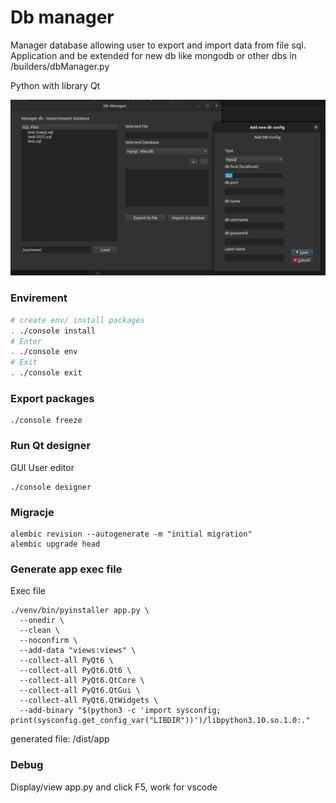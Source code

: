 
# Db manager

Manager database allowing user  to export and import data from file sql. 
Application and be extended for new db like mongodb or other dbs in /builders/dbManager.py

Python with library Qt

![alt text](screen.png "Title")


### Envirement

```bash
# create env/ install packages
. ./console install
# Enter
. ./console env
# Exit
. ./console exit
```

### Export packages

```
./console freeze
```

### Run Qt designer

GUI User editor

```
./console designer
```


### Migracje

```
alembic revision --autogenerate -m "initial migration"
alembic upgrade head
```


### Generate app exec file

Exec file

```
./venv/bin/pyinstaller app.py \
  --onedir \
  --clean \
  --noconfirm \
  --add-data "views:views" \
  --collect-all PyQt6 \
  --collect-all PyQt6.Qt6 \
  --collect-all PyQt6.QtCore \
  --collect-all PyQt6.QtGui \
  --collect-all PyQt6.QtWidgets \
  --add-binary "$(python3 -c 'import sysconfig; print(sysconfig.get_config_var("LIBDIR"))')/libpython3.10.so.1.0:."
```

generated file: /dist/app

### Debug

Display/view app.py and click F5, work for vscode